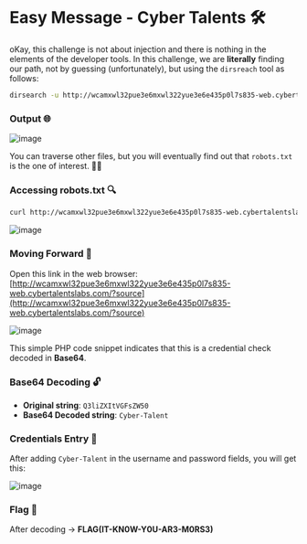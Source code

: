 
# Easy Message - Cyber Talents 🛠️

oKay, this challenge is not about injection and there is nothing in the elements of the developer tools. In this challenge, we are **literally** finding our path, not by guessing (unfortunately), but using the `dirsreach` tool as follows:

```bash
dirsearch -u http://wcamxwl32pue3e6mxwl322yue3e6e435p0l7s835-web.cybertalentslabs.com/ -x 403,404
```

### Output 🌐
![image](https://github.com/user-attachments/assets/724d75b6-7542-4056-91a6-63e3f9f10439)

You can traverse other files, but you will eventually find out that `robots.txt` is the one of interest. 🕵️‍♀️

### Accessing robots.txt 🔍
```bash
curl http://wcamxwl32pue3e6mxwl322yue3e6e435p0l7s835-web.cybertalentslabs.com/robots.txt
```

![image](https://github.com/user-attachments/assets/7210e7e8-cb37-4bce-ac80-184fcfc5c442)

### Moving Forward 🚀
Open this link in the web browser:  
[http://wcamxwl32pue3e6mxwl322yue3e6e435p0l7s835-web.cybertalentslabs.com/?source](http://wcamxwl32pue3e6mxwl322yue3e6e435p0l7s835-web.cybertalentslabs.com/?source)

![image](https://github.com/user-attachments/assets/1ca5e869-312f-484b-8776-8d35547dc337)

This simple PHP code snippet indicates that this is a credential check decoded in **Base64**.

### Base64 Decoding 🔓
- **Original string**: `Q3liZXItVGFsZW50`  
- **Base64 Decoded string**: `Cyber-Talent`

### Credentials Entry 📝
After adding `Cyber-Talent` in the username and password fields, you will get this:

![image](https://github.com/user-attachments/assets/9fabdfa0-724d-49c1-939f-d3ce759a8cd7)

### Flag 🎉
After decoding -> **FLAG(IT-KN0W-Y0U-AR3-M0RS3)**  
